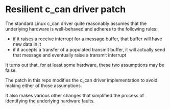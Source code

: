 Resilient c_can driver patch
============================

The standard Linux c_can driver quite reasonably assumes that the underlying
hardware is well-behaved and adheres to the following rules:

- if it raises a receive interrupt for a message buffer, that buffer will 
  have new data in it
- if it accepts a transfer of a populated transmit buffer, it will actually
  send that message and eventually raise a transmit interrupt

It turns out that, for at least some hardware, these two assumptions may be
false.

The patch in this repo modifies the c_can driver implementation to avoid
making either of those assumptions.

It also makes various other changes that simplified the process of identifying
the underlying hardware faults.

